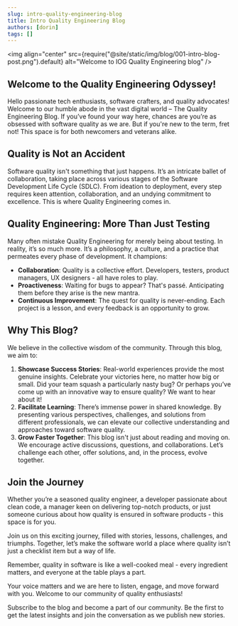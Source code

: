 ```yaml
---
slug: intro-quality-engineering-blog
title: Intro Quality Engineering Blog
authors: [dorin]
tags: []
---
```


<img align="center" src={require("@site/static/img/blog/001-intro-blog-post.png").default} alt="Welcome to IOG Quality Engineering blog" />

## Welcome to the Quality Engineering Odyssey!

Hello passionate tech enthusiasts, software crafters, and quality advocates! Welcome to our humble abode in the vast digital world – The Quality Engineering Blog. If you’ve found your way here, chances are you’re as obsessed with software quality as we are. But if you're new to the term, fret not! This space is for both newcomers and veterans alike.

## Quality is Not an Accident

Software quality isn't something that just happens. It’s an intricate ballet of collaboration, taking place across various stages of the Software Development Life Cycle (SDLC). From ideation to deployment, every step requires keen attention, collaboration, and an undying commitment to excellence. This is where Quality Engineering comes in.

## Quality Engineering: More Than Just Testing

Many often mistake Quality Engineering for merely being about testing. In reality, it’s so much more. It’s a philosophy, a culture, and a practice that permeates every phase of development. It champions:

-   **Collaboration**: Quality is a collective effort. Developers, testers, product managers, UX designers - all have roles to play.
-   **Proactiveness**: Waiting for bugs to appear? That's passé. Anticipating them before they arise is the new mantra.
-   **Continuous Improvement**: The quest for quality is never-ending. Each project is a lesson, and every feedback is an opportunity to grow.

## Why This Blog?

We believe in the collective wisdom of the community. Through this blog, we aim to:

1. **Showcase Success Stories**: Real-world experiences provide the most genuine insights. Celebrate your victories here, no matter how big or small. Did your team squash a particularly nasty bug? Or perhaps you’ve come up with an innovative way to ensure quality? We want to hear about it!
1. **Facilitate Learning**: There’s immense power in shared knowledge. By presenting various perspectives, challenges, and solutions from different professionals, we can elevate our collective understanding and approaches toward software quality.
1. **Grow Faster Together**: This blog isn't just about reading and moving on. We encourage active discussions, questions, and collaborations. Let’s challenge each other, offer solutions, and, in the process, evolve together.

## Join the Journey

Whether you’re a seasoned quality engineer, a developer passionate about clean code, a manager keen on delivering top-notch products, or just someone curious about how quality is ensured in software products - this space is for you.

Join us on this exciting journey, filled with stories, lessons, challenges, and triumphs. Together, let’s make the software world a place where quality isn’t just a checklist item but a way of life.

Remember, quality in software is like a well-cooked meal - every ingredient matters, and everyone at the table plays a part.

Your voice matters and we are here to listen, engage, and move forward with you. Welcome to our community of quality enthusiasts!

Subscribe to the blog and become a part of our community. Be the first to get the latest insights and join the conversation as we publish new stories.
